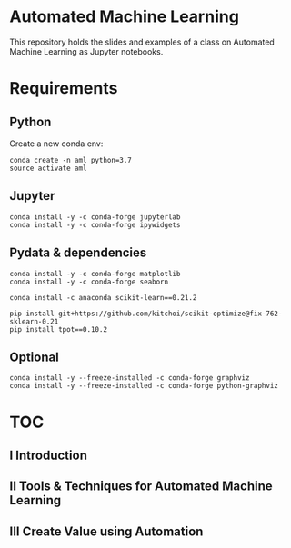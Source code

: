 # Automated Machine Learning

This repository holds the slides and examples of a class on Automated Machine Learning
as Jupyter notebooks. 

# Requirements

## Python

Create a new conda env:

    conda create -n aml python=3.7
    source activate aml

## Jupyter

    conda install -y -c conda-forge jupyterlab
    conda install -y -c conda-forge ipywidgets

## Pydata & dependencies

    conda install -y -c conda-forge matplotlib
    conda install -y -c conda-forge seaborn

    conda install -c anaconda scikit-learn==0.21.2

    pip install git+https://github.com/kitchoi/scikit-optimize@fix-762-sklearn-0.21
    pip install tpot==0.10.2
    
## Optional

    conda install -y --freeze-installed -c conda-forge graphviz
    conda install -y --freeze-installed -c conda-forge python-graphviz

# TOC

## I Introduction

## II Tools & Techniques for Automated Machine Learning

## III Create Value using Automation
